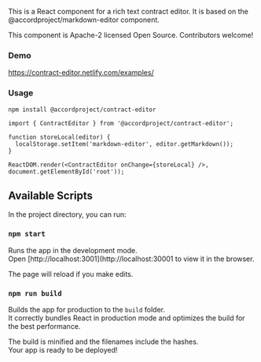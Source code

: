 This is a React component for a rich text contract editor. It is based on the @accordproject/markdown-editor component.

This component is Apache-2 licensed Open Source. Contributors welcome!

### Demo

https://contract-editor.netlify.com/examples/

### Usage

```
npm install @accordproject/contract-editor
```

```
import { ContractEditor } from '@accordproject/contract-editor';

function storeLocal(editor) {
  localStorage.setItem('markdown-editor', editor.getMarkdown());
}

ReactDOM.render(<ContractEditor onChange={storeLocal} />, document.getElementById('root'));
```

## Available Scripts

In the project directory, you can run:

### `npm start`

Runs the app in the development mode.<br>
Open [http://localhost:3001](http://localhost:30001 to view it in the browser.

The page will reload if you make edits.<br>

### `npm run build`

Builds the app for production to the `build` folder.<br>
It correctly bundles React in production mode and optimizes the build for the best performance.

The build is minified and the filenames include the hashes.<br>
Your app is ready to be deployed!
